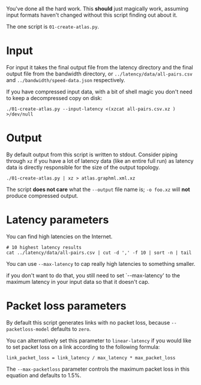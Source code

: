 You've done all the hard work. This **should** just magically work, assuming
input formats haven't changed without this script finding out about it.

The one script is `01-create-atlas.py`.

# Input

For input it takes the final output file from the latency directory and the
final output file from the bandwidth directory, or
`../latency/data/all-pairs.csv` and `../bandwidth/speed-data.json`
respectively.

If you have compressed input data, with a bit of shell magic you don't need to
keep a decompressed copy on disk:

    ./01-create-atlas.py --input-latency <(xzcat all-pairs.csv.xz ) >/dev/null

# Output

By default output from this script is written to stdout. Consider piping
through `xz` if you have a lot of latency data (like an entire full run) as
latency data is directly responsible for the size of the output topology.

    ./01-create-atlas.py | xz > atlas.graphml.xml.xz

The script **does not care** what the `--output` file name is; `-o foo.xz` will
**not** produce compressed output.

# Latency parameters

You can find high latencies on the Internet.

    # 10 highest latency results
    cat ../latency/data/all-pairs.csv | cut -d ',' -f 10 | sort -n | tail

You can use `--max-latency` to cap really high latencies to something smaller.

if you don't want to do that, you still need to set `--max-latency' to the
maximum latency in your input data so that it doesn't cap.

# Packet loss parameters

By default this script generates links with no packet loss, because
`--packetloss-model` defaults to `zero`.

You can alternatively set this parameter to `linear-latency` if you would like
to set packet loss on a link according to the following formula:

    link_packet_loss = link_latency / max_latency * max_packet_loss

The `--max-packetloss` parameter controls the maximum packet loss in this
equation and defaults to 1.5%.
